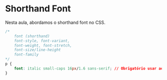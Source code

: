 # Shorthand Font
Nesta aula, abordamos o shorthand font no CSS.

```css
/*
    font (shorthand)
    font-style, font-variant,
    font-weight, font-stretch,
    font-size/line-height
    font-family
*/
p {
    font: italic small-caps 16px/1.6 sans-serif; // Obrigatório usar ao menos `font-size` e `font-family`
}
```